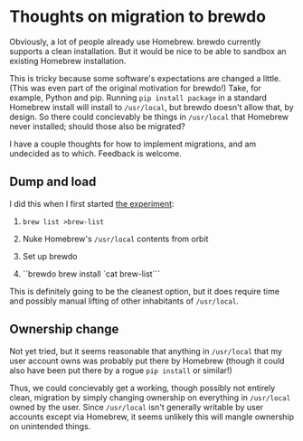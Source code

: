Thoughts on migration to brewdo
====

Obviously, a lot of people already use Homebrew.  brewdo currently
supports a clean installation.  But it would be nice to be able to
sandbox an existing Homebrew installation.

This is tricky because some software's expectations are changed a
little.  (This was even part of the original motivation for brewdo!)
Take, for example, Python and pip.  Running `pip install package`
in a standard Homebrew install will install to `/usr/local`, but
brewdo doesn't allow that, by design.  So there could concievably
be things in `/usr/local` that Homebrew never installed; should
those also be migrated?

I have a couple thoughts for how to implement migrations, and am
undecided as to which.  Feedback is welcome.

Dump and load
----

I did this when I first started [the
experiment](https://www.zigg.com/2014/sandboxing-homebrew.html):

1.  `brew list >brew-list`

2.  Nuke Homebrew's `/usr/local` contents from orbit

3.  Set up brewdo

4.  ``brewdo brew install `cat brew-list```

This is definitely going to be the cleanest option, but it does
require time and possibly manual lifting of other inhabitants of
`/usr/local`.

Ownership change
----

Not yet tried, but it seems reasonable that anything in `/usr/local`
that my user account owns was probably put there by Homebrew (though
it could also have been put there by a rogue `pip install` or
similar!)

Thus, we could concievably get a working, though possibly not
entirely clean, migration by simply changing ownership on everything
in `/usr/local` owned by the user.  Since `/usr/local` isn't generally
writable by user accounts except via Homebrew, it seems unlikely
this will mangle ownership on unintended things.

